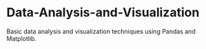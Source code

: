 # Data-Analysis-and-Visualization
Basic data analysis and visualization techniques using Pandas and Matplotlib.
